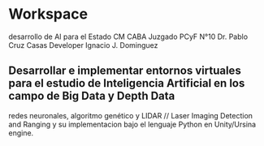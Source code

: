 # Workspace
desarrollo de AI para el Estado
CM CABA  Juzgado PCyF N°10  Dr. Pablo Cruz Casas
Developer Ignacio J. Dominguez
## Desarrollar e implementar entornos virtuales para el estudio de Inteligencia Artificial en los campo de Big Data y Depth Data
redes neuronales, algoritmo genético y LIDAR // Laser Imaging Detection and Ranging y su implementacion bajo el lenguaje Python
en Unity/Ursina engine.
